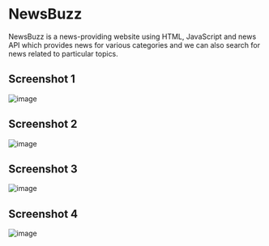 # NewsBuzz

NewsBuzz is a news-providing website   using HTML, JavaScript and  news API which  provides news for various categories and we can also search for news related to particular topics.


## Screenshot 1

![image](https://github.com/gaurav0401/NewsBuzz/assets/80095859/d917ffbc-f627-4689-9e6c-94b16e37575c)



## Screenshot 2

![image](https://github.com/gaurav0401/NewsBuzz/assets/80095859/37801032-62ae-4b2b-99c3-b3b82e3c0487)


## Screenshot 3 
![image](https://github.com/gaurav0401/NewsBuzz/assets/80095859/9d440e6b-0779-4e9b-b8c3-457e7cf2b09f)


## Screenshot 4
![image](https://github.com/gaurav0401/NewsBuzz/assets/80095859/23649695-c59d-414a-a6cb-c16e359d0218)

